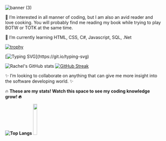 ![banner (3)](https://github.com/R-boop-D-boop/R-boop-D-boop/assets/129877094/955ad133-5997-423f-9896-fe3894063f8a)


:fallen_leaf: I’m interested in all manner of coding, but I am also an avid reader and love cooking. You will probably find me reading my book while trying to play BOTW or TOTK at the same time.

:fallen_leaf: I’m currently learning HTML, CSS, C#, Javascript, SQL, .Net 


[![trophy](https://github-profile-trophy.vercel.app/?username=r-boop-d-boop&theme=gruvbox)](https://github.com/ryo-ma/github-profile-trophy)





[![Typing SVG](https://readme-typing-svg.demolab.com?font=Fira+Code&size=30&pause=1000&color=993300&random=false&width=435&lines=Herein+lies+my+coding+progress!;Enjoy!)](https://git.io/typing-svg)





![Rachel's GitHub stats](https://github-readme-stats.vercel.app/api?username=r-boop-d-boop&show_icons=true&theme=merko)
[![GitHub Streak](http://github-readme-streak-stats.herokuapp.com?user=R-boop-D-boop&theme=merko)](https://git.io/streak-stats)

:sparkles: I’m looking to collaborate on anything that can give me more insight into the software developing world. :sparkles:


:fire: <strong>These are my stats! Watch this space to see my coding knowledge grow!<strong/> :fire:


![Top Langs](https://github-readme-stats.vercel.app/api/top-langs/?username=r-boop-d-boop&layout=compact)
<img width="16%" src="https://gifdb.com/images/high/avatar-the-last-airbender-zuko-worship-desert-dkpxo1p8uneyip4h.gif">

<!---
R-boop-D-boop/R-boop-D-boop is a ✨ special ✨ repository because its `README.md` (this file) appears on your GitHub profile.
You can click the Preview link to take a look at your changes.
--->
